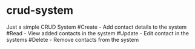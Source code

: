 # crud-system
Just a simple CRUD System
#Create - Add contact details to the system
#Read - View added contacts in the system
#Update - Edit contact in the systems
#Delete - Remove contacts from the system
